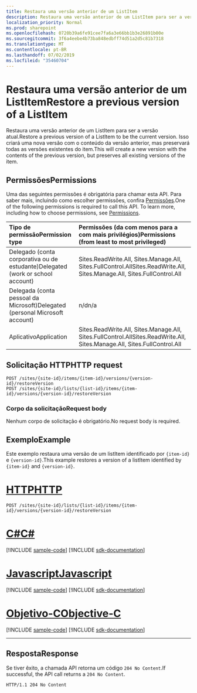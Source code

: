 ```yaml
---
title: Restaura uma versão anterior de um ListItem
description: Restaura uma versão anterior de um ListItem para ser a versão atual. Isso criará uma nova versão com o conteúdo da versão anterior, mas preservará todas as versões existentes do item.
localization_priority: Normal
ms.prod: sharepoint
ms.openlocfilehash: 0720b39a6fe91cee7fa6a3e66bb1b3e26891b00e
ms.sourcegitcommit: 3f6a4eebe4b73ba848edbff74d51a2d5c81b7318
ms.translationtype: MT
ms.contentlocale: pt-BR
ms.lasthandoff: 07/02/2019
ms.locfileid: "35460704"
---
```

# <a name="restore-a-previous-version-of-a-listitem"></a><span data-ttu-id="54d3e-104">Restaura uma versão anterior de um ListItem</span><span class="sxs-lookup"><span data-stu-id="54d3e-104">Restore a previous version of a ListItem</span></span>

<span data-ttu-id="54d3e-105">Restaura uma versão anterior de um ListItem para ser a versão atual.</span><span class="sxs-lookup"><span data-stu-id="54d3e-105">Restore a previous version of a ListItem to be the current version.</span></span> <span data-ttu-id="54d3e-106">Isso criará uma nova versão com o conteúdo da versão anterior, mas preservará todas as versões existentes do item.</span><span class="sxs-lookup"><span data-stu-id="54d3e-106">This will create a new version with the contents of the previous version, but preserves all existing versions of the item.</span></span>

## <a name="permissions"></a><span data-ttu-id="54d3e-107">Permissões</span><span class="sxs-lookup"><span data-stu-id="54d3e-107">Permissions</span></span>

<span data-ttu-id="54d3e-p103">Uma das seguintes permissões é obrigatória para chamar esta API. Para saber mais, incluindo como escolher permissões, confira [Permissões](/graph/permissions-reference).</span><span class="sxs-lookup"><span data-stu-id="54d3e-p103">One of the following permissions is required to call this API. To learn more, including how to choose permissions, see [Permissions](/graph/permissions-reference).</span></span>

|            <span data-ttu-id="54d3e-110">Tipo de permissão</span><span class="sxs-lookup"><span data-stu-id="54d3e-110">Permission type</span></span>             |         <span data-ttu-id="54d3e-111">Permissões (da com menos para a com mais privilégios)</span><span class="sxs-lookup"><span data-stu-id="54d3e-111">Permissions (from least to most privileged)</span></span>          |
| :------------------------------------- | :----------------------------------------------------------- |
| <span data-ttu-id="54d3e-112">Delegado (conta corporativa ou de estudante)</span><span class="sxs-lookup"><span data-stu-id="54d3e-112">Delegated (work or school account)</span></span>     | <span data-ttu-id="54d3e-113">Sites.ReadWrite.All, Sites.Manage.All, Sites.FullControl.All</span><span class="sxs-lookup"><span data-stu-id="54d3e-113">Sites.ReadWrite.All, Sites.Manage.All, Sites.FullControl.All</span></span> |
| <span data-ttu-id="54d3e-114">Delegada (conta pessoal da Microsoft)</span><span class="sxs-lookup"><span data-stu-id="54d3e-114">Delegated (personal Microsoft account)</span></span> | <span data-ttu-id="54d3e-115">n/d</span><span class="sxs-lookup"><span data-stu-id="54d3e-115">n/a</span></span>                                                          |
| <span data-ttu-id="54d3e-116">Aplicativo</span><span class="sxs-lookup"><span data-stu-id="54d3e-116">Application</span></span>                            | <span data-ttu-id="54d3e-117">Sites.ReadWrite.All, Sites.Manage.All, Sites.FullControl.All</span><span class="sxs-lookup"><span data-stu-id="54d3e-117">Sites.ReadWrite.All, Sites.Manage.All, Sites.FullControl.All</span></span> |

## <a name="http-request"></a><span data-ttu-id="54d3e-118">Solicitação HTTP</span><span class="sxs-lookup"><span data-stu-id="54d3e-118">HTTP request</span></span>

<!-- { "blockType": "ignored" } -->

```http
POST /sites/{site-id}/items/{item-id}/versions/{version-id}/restoreVersion
POST /sites/{site-id}/lists/{list-id}/items/{item-id}/versions/{version-id}/restoreVersion
```

### <a name="request-body"></a><span data-ttu-id="54d3e-119">Corpo da solicitação</span><span class="sxs-lookup"><span data-stu-id="54d3e-119">Request body</span></span>

<span data-ttu-id="54d3e-120">Nenhum corpo de solicitação é obrigatório.</span><span class="sxs-lookup"><span data-stu-id="54d3e-120">No request body is required.</span></span>

## <a name="example"></a><span data-ttu-id="54d3e-121">Exemplo</span><span class="sxs-lookup"><span data-stu-id="54d3e-121">Example</span></span>

<span data-ttu-id="54d3e-122">Este exemplo restaura uma versão de um listItem identificado por `{item-id}` e `{version-id}`.</span><span class="sxs-lookup"><span data-stu-id="54d3e-122">This example restores a version of a listItem identified by `{item-id}` and `{version-id}`.</span></span>


# <a name="httptabhttp"></a>[<span data-ttu-id="54d3e-123">HTTP</span><span class="sxs-lookup"><span data-stu-id="54d3e-123">HTTP</span></span>](#tab/http)
<!-- { "blockType": "request", "name": "restore-item-version-listItem", "scopes": "files.readwrite sites.readwrite.all", "target": "action", "tags": "service.graph service.sharepoint" } -->

```http
POST /sites/{site-id}/lists/{list-id}/items/{item-id}/versions/{version-id}/restoreVersion
```
# <a name="ctabcsharp"></a>[<span data-ttu-id="54d3e-124">C#</span><span class="sxs-lookup"><span data-stu-id="54d3e-124">C#</span></span>](#tab/csharp)
[!INCLUDE [sample-code](../includes/snippets/csharp/restore-item-version-listitem-csharp-snippets.md)]
[!INCLUDE [sdk-documentation](../includes/snippets/snippets-sdk-documentation-link.md)]

# <a name="javascripttabjavascript"></a>[<span data-ttu-id="54d3e-125">Javascript</span><span class="sxs-lookup"><span data-stu-id="54d3e-125">Javascript</span></span>](#tab/javascript)
[!INCLUDE [sample-code](../includes/snippets/javascript/restore-item-version-listitem-javascript-snippets.md)]
[!INCLUDE [sdk-documentation](../includes/snippets/snippets-sdk-documentation-link.md)]

# <a name="objective-ctabobjc"></a>[<span data-ttu-id="54d3e-126">Objetivo-C</span><span class="sxs-lookup"><span data-stu-id="54d3e-126">Objective-C</span></span>](#tab/objc)
[!INCLUDE [sample-code](../includes/snippets/objc/restore-item-version-listitem-objc-snippets.md)]
[!INCLUDE [sdk-documentation](../includes/snippets/snippets-sdk-documentation-link.md)]

---


## <a name="response"></a><span data-ttu-id="54d3e-127">Resposta</span><span class="sxs-lookup"><span data-stu-id="54d3e-127">Response</span></span>

<span data-ttu-id="54d3e-128">Se tiver êxito, a chamada API retorna um código `204 No Content`.</span><span class="sxs-lookup"><span data-stu-id="54d3e-128">If successful, the API call returns a `204 No Content`.</span></span>

<!-- { "blockType": "response" } -->

```http
HTTP/1.1 204 No Content
```

<!-- {
  "type": "#page.annotation",
  "description": "Create a copy of an existing item.",
  "keywords": "copy existing item",
  "section": "documentation",
  "tocPath": "Items/Copy",
  "suppressions": [
  ]
} -->

